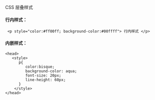 CSS 层叠样式

#### 行内样式：

```
 <p style="color:#ff00ff; background-color:#00ffff"> 行内样式 </p>
```

#### 内嵌样式：

```
<head>
   <style>
      p{
         color:bisque;
         background-color: aqua;
         font-size: 20px;             
         line-height: 60px;        
      }     
    </style> 
</head>
```

